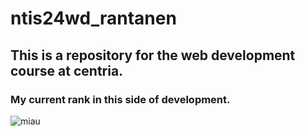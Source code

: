 # ntis24wd_rantanen
## This is a repository for the web development course at centria.
### My current rank in this side of development.
![](https://opgg-static.akamaized.net/images/medals_new/bronze.png?image=q_auto:good,f_webp,w_144&v=1758524216 "miau")